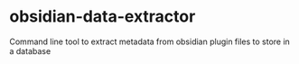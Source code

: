 # obsidian-data-extractor
Command line tool to extract metadata from obsidian plugin files to store in a database
